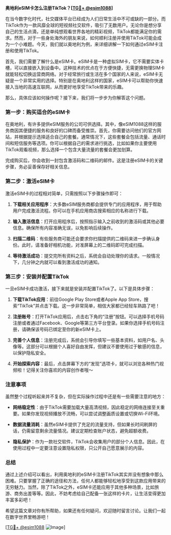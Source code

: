 **奥地利eSIM卡怎么注册TikTok？[[TG💪+ @esim1088](https://t.me/s/esim1088)]**

在当今数字化时代，社交媒体平台已经成为人们日常生活中不可或缺的一部分。而TikTok作为一款风靡全球的短视频社交软件，吸引了无数用户。无论你是想分享自己的生活点滴，还是单纯想观看世界各地的精彩视频，TikTok都能满足你的需求。然而，对于一些身处海外的朋友来说，如何顺利注册并使用TikTok可能会成为一个小难题。今天，我们就以奥地利为例，来详细讲解一下如何通过eSIM卡注册和使用TikTok。

首先，我们需要了解什么是eSIM卡。eSIM卡是一种虚拟SIM卡，它不需要实体卡槽，可以直接嵌入到设备中。这种技术的优点在于方便快捷，无需更换物理SIM卡就能轻松切换运营商网络。对于经常旅行或生活在多个国家的人来说，eSIM卡无疑是一个非常实用的选择。特别是在奥地利这样的国家，eSIM卡可以帮助你快速接入当地的高速互联网，从而更好地享受TikTok带来的乐趣。

那么，具体应该如何操作呢？接下来，我们将一步步为你解答这个问题。

### 第一步：购买适合的eSIM卡

在奥地利，有许多提供eSIM服务的公司可供选择。其中，像eSIM1088这样的服务商因其便捷的服务和良好的口碑而备受推崇。首先，你需要访问他们的官方网站，并根据提示选择适合自己的套餐。通常情况下，这些套餐会包括流量、通话时间和短信服务等选项。你可以根据自己的需求进行挑选，比如如果你主要使用TikTok观看视频，那么选择一个包含大量流量的套餐会更加划算。

完成购买后，你会收到一封包含激活码和二维码的邮件。这是注册eSIM卡的关键步骤，务必妥善保存好相关信息。

### 第二步：激活eSIM卡

激活eSIM卡的过程相对简单，只需按照以下步骤操作即可：

1. **下载相关应用程序**：大多数eSIM服务商都会提供专门的应用程序，用于帮助用户完成激活流程。你可以在手机应用商店搜索相应的名称进行下载。
   
2. **输入激活信息**：打开应用程序后，按照指示输入之前收到的激活码或其他必要信息。确保所有内容准确无误，以免影响后续操作。

3. **扫描二维码**：有些服务商可能还会要求你扫描提供的二维码来进一步确认身份。此时，请准备好相机功能，对准屏幕上的二维码即可完成扫描。

4. **等待激活成功**：提交完所有资料之后，系统会自动处理你的请求。一般情况下，几分钟之内就可以看到激活成功的通知。

### 第三步：安装并配置TikTok

一旦eSIM卡成功激活，接下来就是安装并配置TikTok了。以下是具体步骤：

1. **下载TikTok应用**：前往Google Play Store或者Apple App Store，搜索“TikTok”并点击下载。这一步非常简单，相信大家都已经轻车熟路了吧！

2. **注册账号**：打开TikTok应用后，点击右下角的“注册”按钮。可以选择手机号码注册或者通过Facebook、Google等第三方平台登录。如果你选择手机号码注册，请确保该号码已绑定至你的新eSIM卡上。

3. **完善个人信息**：注册完成后，系统会引导你填写一些基本资料，如用户名、头像等。这部分可以根据个人喜好自由发挥，但建议不要使用过于敏感的信息，以保护隐私安全。

4. **开始探索内容**：最后，点击屏幕下方的“发现”选项卡，就可以浏览各种热门视频啦！记得关注你喜欢的内容创作者哦～

### 注意事项

虽然整个过程听起来并不复杂，但在实际操作过程中还是有一些需要注意的地方：

- **网络稳定性**：由于TikTok需要加载大量高清视频，因此稳定的网络连接至关重要。如果你发现视频播放不流畅，可以尝试调整画质设置或切换Wi-Fi环境。
  
- **数据流量消耗**：虽然eSIM卡提供了充足的流量支持，但如果长时间刷屏的话，仍需留意剩余流量情况。建议定期检查账户状态，避免超额收费。

- **隐私保护**：作为一款社交软件，TikTok会收集用户的部分个人信息。因此，在使用过程中一定要注意设置隐私权限，只公开自己愿意展示的内容。

### 总结

通过上述介绍可以看出，利用奥地利的eSIM卡注册TikTok其实并没有想象中那么困难。只要掌握了正确的途径和方法，任何人都能够轻松地享受到这款应用带来的无穷魅力。当然，除了TikTok之外，eSIM卡还能应用于其他多种场景，比如旅游、商务出差等等。因此，不妨考虑给自己配备一张这样的卡片，让生活变得更加丰富多彩吧！

希望这篇文章对你有所帮助，如果还有任何疑问，欢迎随时留言讨论。让我们一起在数字世界里畅游吧！

[[TG💪+ @esim1088](https://t.me/s/esim1088) ![Image](https://i.postimg.cc/4NQfJmqS/Snipaste-2025-05-13-00-14-12.png)]